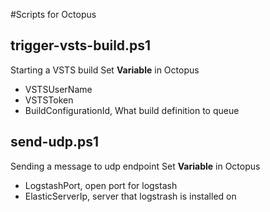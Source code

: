 #Scripts for Octopus


## trigger-vsts-build.ps1
Starting a VSTS build
Set **Variable** in Octopus
 - VSTSUserName
 - VSTSToken
 - BuildConfigurationId, What build definition to queue

## send-udp.ps1
Sending a message to udp endpoint
Set **Variable** in Octopus
 - LogstashPort, open port for logstash
 - ElasticServerIp, server that logstrash is installed on
